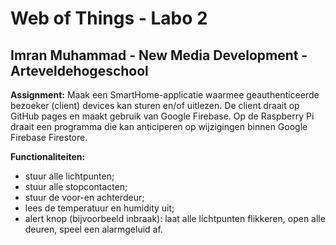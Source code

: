 # Web of Things - Labo 2

## Imran Muhammad - New Media Development - Arteveldehogeschool

**Assignment:**
Maak een SmartHome-applicatie waarmee geauthenticeerde bezoeker (client) devices kan sturen en/of uitlezen. De client draait op GitHub pages en maakt gebruik van Google Firebase. Op de Raspberry Pi draait een programma die kan anticiperen op wijzigingen binnen Google Firebase Firestore.

**Functionaliteiten:**
- stuur alle lichtpunten;
- stuur alle stopcontacten;
- stuur de voor-en achterdeur;
- lees de temperatuur en humidity uit;
- alert knop (bijvoorbeeld inbraak): laat alle lichtpunten flikkeren, open alle deuren, speel een alarmgeluid af.
